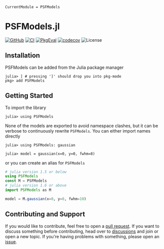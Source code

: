```@meta
CurrentModule = PSFModels
```

# PSFModels.jl

[![GitHub](https://img.shields.io/badge/Code-GitHub-black.svg)](https://github.com/juliaastro/PSFModels.jl)
[![CI](https://github.com/JuliaAstro/PSFModels.jl/actions/workflows/ci.yml/badge.svg)](https://github.com/JuliaAstro/PSFModels.jl/actions/workflows/ci.yml)
[![PkgEval](https://juliaci.github.io/NanosoldierReports/pkgeval_badges/P/PSFModels.svg)](https://juliaci.github.io/NanosoldierReports/pkgeval_badges/report.html)
[![codecov](https://codecov.io/gh/juliaastro/PSFModels.jl/graph/badge.svg?token=Jy06ZuwvVi)](https://codecov.io/gh/juliaastro/PSFModels.jl)
![License](https://img.shields.io/github/license/JuliaAstro/PSFModels.jl?color=yellow)

## Installation

PSFModels can be added from the Julia package manager

```julia-repl
julia> ] # pressing ']' should drop you into pkg-mode
pkg> add PSFModels
```

## Getting Started

To import the library

```julia-repl
julia> using PSFModels
```

None of the models are exported to avoid namespace clashes, but it can be verbose to continuously rewrite `PSFModels`. You can either import names directly

```julia-repl
julia> using PSFModels: gaussian

julia> model = gaussian(x=0, y=0, fwhm=8)
```

or you can create an alias for `PSFModels`

```julia
# julia version 1.5 or below
using PSFModels
const M = PSFModels
# julia version 1.6 or above
import PSFModels as M

model = M.gaussian(x=0, y=0, fwhm=10)
```

## Contributing and Support

If you would like to contribute, feel free to open a [pull request](https://github.com/JuliaAstro/PSFModels.jl/pulls). If you want to discuss something before contributing, head over to [discussions](https://github.com/JuliaAstro/PSFModels.jl/discussions) and join or open a new topic. If you're having problems with something, please open an [issue](https://github.com/JuliaAstro/PSFModels.jl/issues).
